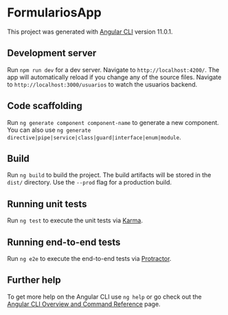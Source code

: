 # FormulariosApp

This project was generated with [Angular CLI](https://github.com/angular/angular-cli) version 11.0.1.

## Development server

Run `npm run dev` for a dev server. Navigate to `http://localhost:4200/`. The app will automatically reload if you change any of the source files. Navigate to `http://localhost:3000/usuarios` to watch the usuarios backend.

## Code scaffolding

Run `ng generate component component-name` to generate a new component. You can also use `ng generate directive|pipe|service|class|guard|interface|enum|module`.

## Build

Run `ng build` to build the project. The build artifacts will be stored in the `dist/` directory. Use the `--prod` flag for a production build.

## Running unit tests

Run `ng test` to execute the unit tests via [Karma](https://karma-runner.github.io).

## Running end-to-end tests

Run `ng e2e` to execute the end-to-end tests via [Protractor](http://www.protractortest.org/).

## Further help

To get more help on the Angular CLI use `ng help` or go check out the [Angular CLI Overview and Command Reference](https://angular.io/cli) page.
